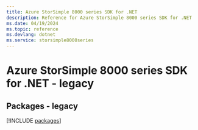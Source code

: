 ```yaml
---
title: Azure StorSimple 8000 series SDK for .NET
description: Reference for Azure StorSimple 8000 series SDK for .NET
ms.date: 04/19/2024
ms.topic: reference
ms.devlang: dotnet
ms.service: storsimple8000series
---
```

# Azure StorSimple 8000 series SDK for .NET - legacy
## Packages - legacy
[!INCLUDE [packages](storsimple-8000-series-index.md)]